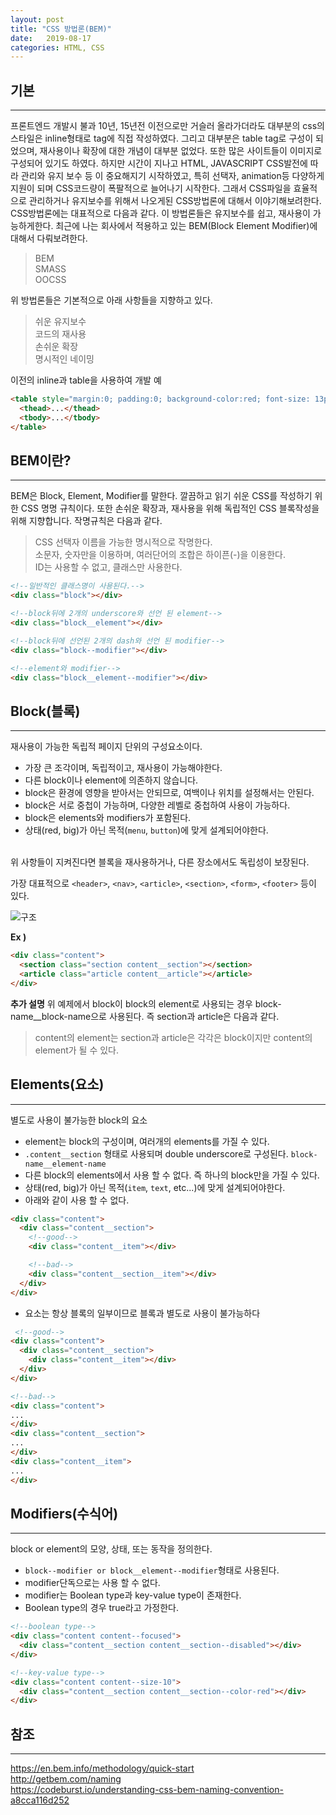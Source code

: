 ```yaml
---
layout: post
title: "CSS 방법론(BEM)"
date:   2019-08-17
categories: HTML, CSS
---
```


## 기본
---
프론트엔드 개발시 불과 10년, 15년전 이전으로만 거슬러 올라가더라도 대부분의 css의 스타일은 inline형태로 tag에 직접 작성하였다. 그리고 대부분은 table tag로 구성이 되었으며, 재사용이나 확장에 대한 개념이 대부분 없었다. 또한 많은 사이트들이 이미지로 구성되어 있기도 하였다. 하지만 시간이 지나고 HTML, JAVASCRIPT CSS발전에 따라 관리와 유지 보수 등 이 중요해지기 시작하였고, 특히 선택자, animation등 다양하게 지원이 되며 CSS코드량이 폭팔적으로 늘어나기 시작한다. 그래서 CSS파일을 효율적으로 관리하거나 유지보수를 위해서 나오게된 CSS방법론에 대해서 이야기해보려한다. CSS방법론에는 대표적으로 다음과 같다. 이 방법론들은 유지보수를 쉽고, 재사용이 가능하게한다. 최근에 나는 회사에서 적용하고 있는 BEM(Block Element Modifier)에 대해서 다뤄보려한다.

> BEM<br>
> SMASS<br>
> OOCSS

위 방법론들은 기본적으로 아래 사항들을 지향하고 있다.
> 쉬운 유지보수<br>
> 코드의 재사용<br>
> 손쉬운 확장<br>
> 명시적인 네이밍

이전의 inline과 table을 사용하여 개발 예
```html
<table style="margin:0; padding:0; background-color:red; font-size: 13px;">
  <thead>...</thead>
  <tbody>...</tbody>
</table>
```

## BEM이란?
---
BEM은 Block, Element, Modifier를 말한다. 깔끔하고 읽기 쉬운 CSS를 작성하기 위한 CSS 명명 규칙이다. 또한 손쉬운 확장과, 재사용을 위해 독립적인 CSS 블록작성을 위해 지향합니다. 작명규칙은 다음과 같다.
> CSS 선택자 이름을 가능한 명시적으로 작명한다.<br>
> 소문자, 숫자만을 이용하며, 여러단어의 조합은 하이픈(-)을 이용한다.<br>
> ID는 사용할 수 없고, 클래스만 사용한다.

```html
<!--일반적인 클래스명이 사용된다.-->
<div class="block"></div>

<!--block뒤에 2개의 underscore와 선언 된 element-->
<div class="block__element"></div>

<!--block뒤에 선언된 2개의 dash와 선언 된 modifier-->
<div class="block--modifier"></div>

<!--element와 modifier-->
<div class="block__element--modifier"></div>

```


## Block(블록)
---
재사용이 가능한 독립적 페이지 단위의 구성요소이다.

* 가장 큰 조각이며, 독립적이고, 재사용이 가능해야한다. <br>
* 다른 block이나 element에 의존하지 않습니다. <br>
* block은 환경에 영향을 받아서는 안되므로, 여백이나 위치를 설정해서는 안된다. <br>
* block은 서로 중첩이 가능하며, 다양한 레벨로 중첩하여 사용이 가능하다. <br>
* block은 elements와 modifiers가 포함된다. <br>
* 상태(red, big)가 아닌 목적(`menu`, `button`)에 맞게 설계되어야한다.
<br>
위 사항들이 지켜진다면 블록을 재사용하거나, 다른 장소에서도 독립성이 보장된다.

가장 대표적으로 `<header>`, `<nav>`, `<article>`, `<section>`, `<form>`, `<footer>` 등이 있다.

![구조](https://user-images.githubusercontent.com/15857404/63205842-6d947380-c0e5-11e9-9435-0d0047540c70.png)

**Ex )**
```html
<div class="content">
  <section class="section content__section"></section>
  <article class="article content__article"></article>
</div>

```
**추가 설명**
위 예제에서 block이 block의 element로 사용되는 경우 block-name__block-name으로 사용된다. 즉 section과 article은 다음과 같다.
> content의 element는 section과 article은 각각은 block이지만 content의 element가 될 수 있다.


## Elements(요소)
---
별도로 사용이 불가능한 block의 요소
* element는 block의 구성이며, 여러개의 elements를 가질 수 있다. <br>
* `.content__section` 형태로 사용되며 double underscore로 구성된다. `block-name__element-name`<br>
* 다른 block의 elements에서 사용 할 수 없다. 즉 하나의 block만을 가질 수 있다.<br>
* 상태(red, big)가 아닌 목적(`item`, `text`, etc...)에 맞게 설계되어야한다.
* 아래와 같이 사용 할 수 없다.

```html
<div class="content">
  <div class="content__section">
    <!--good-->
    <div class="content__item"></div>

    <!--bad-->
    <div class="content__section__item"></div>
  </div>
</div>
```

* 요소는 항상 블록의 일부이므로 블록과 별도로 사용이 불가능하다

```html
 <!--good-->
<div class="content">
  <div class="content__section">
    <div class="content__item"></div>
  </div>
</div>

<!--bad-->
<div class="content">
...
</div>
<div class="content__section">
...  
</div>
<div class="content__item">
...
</div>
```

## Modifiers(수식어)
---
block or element의 모양, 상태, 또는 동작을 정의한다.
* `block--modifier or block__element--modifier`형태로 사용된다.
* modifier단독으로는 사용 할 수 없다.
* modifier는 Boolean type과 key-value type이 존재한다.
* Boolean type의 경우 true라고 가정한다.

```html
<!--boolean type-->
<div class="content content--focused">
  <div class="content__section content__section--disabled"></div>
</div>

<!--key-value type-->
<div class="content content--size-10">
  <div class="content__section content__section--color-red"></div>
</div>
```

## 참조
---
https://en.bem.info/methodology/quick-start <br>
http://getbem.com/naming <br>
https://codeburst.io/understanding-css-bem-naming-convention-a8cca116d252

